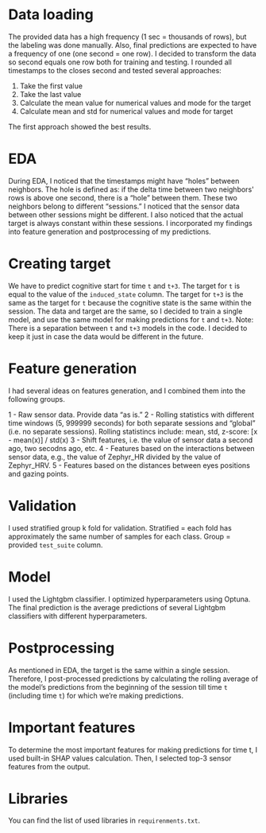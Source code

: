 # Data loading 

The provided data has a high frequency (1 sec = thousands of rows), but the labeling was done manually. Also, final predictions are expected to have a frequency of one (one second = one row). I decided to transform the data so second equals one row both for training and testing. I rounded all timestamps to the closes second and tested several approaches: 
1. Take the first value
2. Take the last value 
3. Calculate the mean value for numerical values and mode for the target
4. Calculate mean and std for numerical values and mode for target

The first approach showed the best results. 

# EDA

During EDA, I noticed that the timestamps might have “holes” between neighbors. The hole is defined as: if the delta time between two neighbors' rows is above one second, there is a “hole” between them. These two neighbors belong to different “sessions.” I noticed that the sensor data between other sessions might be different. I also noticed that the actual target is always constant within these sessions. I incorporated my findings into feature generation and postprocessing of my predictions. 


# Creating target 

We have to predict cognitive start for time `t` and `t+3`. The target for `t` is equal to the value of the `induced_state` column. The target for `t+3` is the same as the target for `t` because the cognitive state is the same within the session. The data and target are the same, so I decided to train a single model, and use the same model for making predictions for `t` and `t+3`. Note: There is a separation between `t` and `t+3` models in the code. I decided to keep it just in case the data would be different in the future. 


# Feature generation 

I had several ideas on features generation, and I combined them into the following groups. 

1 - Raw sensor data. Provide data “as is.”
2 - Rolling statistics with different time windows (5, 999999 seconds) for both separate sessions and “global” (i.e. no separate sessions). Rolling statistincs include: mean, std, z-score: [x - mean(x)] / std(x)
3 - Shift features, i.e. the value of sensor data a second ago, two secodns ago, etc.
4 - Features based on the interactions between sensor data, e.g., the value of Zephyr_HR divided by the value of Zephyr_HRV. 
5 - Features based on the distances between eyes positions and gazing points. 


# Validation 

I used stratified group k fold for validation. Stratified = each fold has approximately the same number of samples for each class. Group = provided `test_suite` column. 


# Model

I used the Lightgbm classifier. I optimized hyperparameters using Optuna. The final prediction is the average predictions of several Lightgbm classifiers with different hyperparameters. 

# Postprocessing 

As mentioned in EDA, the target is the same within a single session. Therefore, I post-processed predictions by calculating the rolling average of the model’s predictions from the beginning of the session till time `t` (including time `t`) for which we’re making predictions. 

# Important features 

To determine the most important features for making predictions for time t, I used built-in SHAP values calculation. Then, I selected top-3 sensor features from the output. 

# Libraries 

You can find the list of used libraries in `requirenments.txt`.
